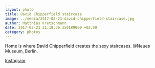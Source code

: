 ```yaml
---
layout: photo
title: David Chipperfield staircase
image: ../media/2017-02-21-david-chipperfield-staircase.jpg
author: Matthias Kretschmann
date: 2017-02-21 21:18:36.350189000 +02:00
category: photos
---
```


Home is where David Chipperfield creates the sexy staircases. @Neues Museum, Berlin.

[Instagram](https://www.instagram.com/p/BQxQBUQFqw1/)
